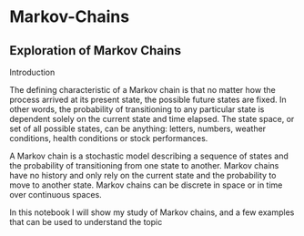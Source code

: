 # Markov-Chains
Exploration of Markov Chains
--- 
Introduction

The defining characteristic of a Markov chain is that no matter how the process arrived at its present state, the possible future states are fixed. In other words, the probability of transitioning to any particular state is dependent solely on the current state and time elapsed. The state space, or set of all possible states, can be anything: letters, numbers, weather conditions, health conditions or stock performances.

A Markov chain is a stochastic model describing a sequence of states and the probability of transitioning from one state to another. Markov chains have no history and only rely on the current state and the probability to move to another state. Markov chains can be discrete in space or in time over continuous spaces. 

In this notebook I will show my study of Markov chains, and a few examples that can be used to understand the topic
